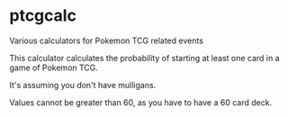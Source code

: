 # ptcgcalc
Various calculators for Pokemon TCG related events

This calculator calculates the probability of starting at least one card in a game of Pokemon TCG.

It's assuming you don't have mulligans.

Values cannot be greater than 60, as you have to have a 60 card deck. 
